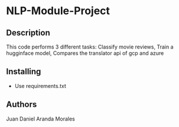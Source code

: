 # NLP-Module-Project

## Description
This code performs 3 different tasks:
Classify movie reviews,
Train a hugginface model,
Compares the translator api of gcp and azure

## Installing
* Use requirements.txt 

## Authors
Juan Daniel Aranda Morales
  
